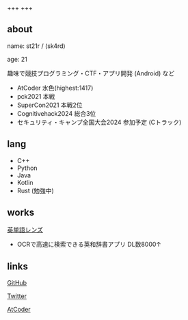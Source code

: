 +++
+++

## about
name: st21r / (sk4rd)

age: 21

趣味で競技プログラミング・CTF・アプリ開発 (Android) など

- AtCoder 水色(highest:1417)
- pck2021 本戦
- SuperCon2021 本戦2位
- Cognitivehack2024 総合3位
- セキュリティ・キャンプ全国大会2024 参加予定 (Cトラック)

## lang
- C++
- Python
- Java
- Kotlin
- Rust (勉強中)

## works
[英単語レンズ](https://play.google.com/store/apps/details?id=io.github.bjxytw.wordlens)
- OCRで高速に検索できる英和辞書アプリ DL数8000↑

## links
[GitHub](https://github.com/st21r)

[Twitter](https://x.com/st21r)

[AtCoder](https://atcoder.jp/users/sk4rd)
